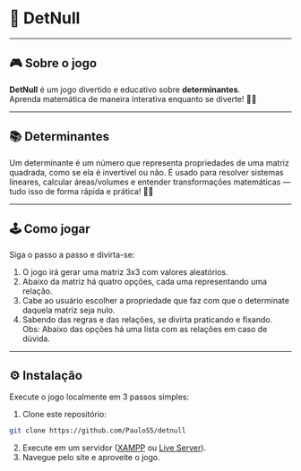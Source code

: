 # 🎲 DetNull

---

## 🎮 Sobre o jogo
**DetNull** é um jogo divertido e educativo sobre **determinantes**.  
Aprenda matemática de maneira interativa enquanto se diverte! 🧮✨

---

## 📚 Determinantes
Um determinante é um número que representa propriedades de uma matriz quadrada, como se ela é invertível ou não.
É usado para resolver sistemas lineares, calcular áreas/volumes e entender transformações matemáticas — tudo isso de forma rápida e prática! 🧮✨

---

## 🕹️ Como jogar
Siga o passo a passo e divirta-se:
1. O jogo irá gerar uma matriz 3x3 com valores aleatórios.
2. Abaixo da matriz há quatro opções, cada uma representando uma relação.
3. Cabe ao usuário escolher a propriedade que faz com que o determinate daquela matriz seja nulo.
4. Sabendo das regras e das relações, se divirta praticando e fixando.
Obs: Abaixo das opções há uma lista com as relações em caso de dúvida.

---

## ⚙️ Instalação
Execute o jogo localmente em 3 passos simples:
1. Clone este repositório:  
```bash
git clone https://github.com/PauloS5/detnull
```
2. Execute em um servidor ([XAMPP](http://localhost/detnull/) ou [Live Server](http://127.0.0.1:5500/)).
3. Navegue pelo site e aproveite o jogo.

